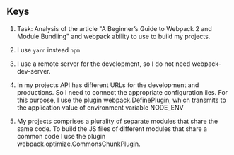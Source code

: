 ## Keys

1. Task: Analysis of the article "A Beginner’s Guide to Webpack 2 and Module Bundling" and webpack ability to use to build 
my projects.   

2. I use `yarn` instead `npm`

3. I use a remote server for the development, so I do not need webpack-dev-server.   

4. In my projects API has different URLs for the development and productions. So I need to connect the appropriate 
configuration iles. For this purpose, I use the plugin webpack.DefinePlugin, which transmits to the application value 
of environment variable NODE_ENV

5. My projects comprises a plurality of separate modules that share the same code. To build the JS files of different 
modules that share a common code I use the plugin webpack.optimize.CommonsChunkPlugin.
